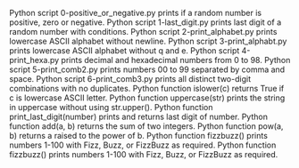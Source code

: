 Python script 0-positive_or_negative.py prints if a random number is positive, zero or negative.
Python script 1-last_digit.py prints last digit of a random number with conditions.
Python script 2-print_alphabet.py prints lowercase ASCII alphabet without newline.
Python script 3-print_alphabt.py prints lowercase ASCII alphabet without q and e.
Python script 4-print_hexa.py prints decimal and hexadecimal numbers from 0 to 98.
Python script 5-print_comb2.py prints numbers 00 to 99 separated by comma and space.
Python script 6-print_comb3.py prints all distinct two-digit combinations with no duplicates.
Python function islower(c) returns True if c is lowercase ASCII letter.
Python function uppercase(str) prints the string in uppercase without using str.upper().
Python function print_last_digit(number) prints and returns last digit of number.
Python function add(a, b) returns the sum of two integers.
Python function pow(a, b) returns a raised to the power of b.
Python function fizzbuzz() prints numbers 1-100 with Fizz, Buzz, or FizzBuzz as required.
Python function fizzbuzz() prints numbers 1-100 with Fizz, Buzz, or FizzBuzz as required.
